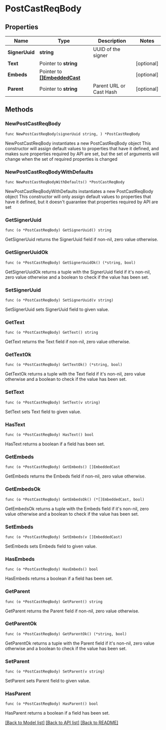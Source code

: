 # PostCastReqBody

## Properties

Name | Type | Description | Notes
------------ | ------------- | ------------- | -------------
**SignerUuid** | **string** | UUID of the signer | 
**Text** | Pointer to **string** |  | [optional] 
**Embeds** | Pointer to [**[]EmbeddedCast**](EmbeddedCast.md) |  | [optional] 
**Parent** | Pointer to **string** | Parent URL or Cast Hash | [optional] 

## Methods

### NewPostCastReqBody

`func NewPostCastReqBody(signerUuid string, ) *PostCastReqBody`

NewPostCastReqBody instantiates a new PostCastReqBody object
This constructor will assign default values to properties that have it defined,
and makes sure properties required by API are set, but the set of arguments
will change when the set of required properties is changed

### NewPostCastReqBodyWithDefaults

`func NewPostCastReqBodyWithDefaults() *PostCastReqBody`

NewPostCastReqBodyWithDefaults instantiates a new PostCastReqBody object
This constructor will only assign default values to properties that have it defined,
but it doesn't guarantee that properties required by API are set

### GetSignerUuid

`func (o *PostCastReqBody) GetSignerUuid() string`

GetSignerUuid returns the SignerUuid field if non-nil, zero value otherwise.

### GetSignerUuidOk

`func (o *PostCastReqBody) GetSignerUuidOk() (*string, bool)`

GetSignerUuidOk returns a tuple with the SignerUuid field if it's non-nil, zero value otherwise
and a boolean to check if the value has been set.

### SetSignerUuid

`func (o *PostCastReqBody) SetSignerUuid(v string)`

SetSignerUuid sets SignerUuid field to given value.


### GetText

`func (o *PostCastReqBody) GetText() string`

GetText returns the Text field if non-nil, zero value otherwise.

### GetTextOk

`func (o *PostCastReqBody) GetTextOk() (*string, bool)`

GetTextOk returns a tuple with the Text field if it's non-nil, zero value otherwise
and a boolean to check if the value has been set.

### SetText

`func (o *PostCastReqBody) SetText(v string)`

SetText sets Text field to given value.

### HasText

`func (o *PostCastReqBody) HasText() bool`

HasText returns a boolean if a field has been set.

### GetEmbeds

`func (o *PostCastReqBody) GetEmbeds() []EmbeddedCast`

GetEmbeds returns the Embeds field if non-nil, zero value otherwise.

### GetEmbedsOk

`func (o *PostCastReqBody) GetEmbedsOk() (*[]EmbeddedCast, bool)`

GetEmbedsOk returns a tuple with the Embeds field if it's non-nil, zero value otherwise
and a boolean to check if the value has been set.

### SetEmbeds

`func (o *PostCastReqBody) SetEmbeds(v []EmbeddedCast)`

SetEmbeds sets Embeds field to given value.

### HasEmbeds

`func (o *PostCastReqBody) HasEmbeds() bool`

HasEmbeds returns a boolean if a field has been set.

### GetParent

`func (o *PostCastReqBody) GetParent() string`

GetParent returns the Parent field if non-nil, zero value otherwise.

### GetParentOk

`func (o *PostCastReqBody) GetParentOk() (*string, bool)`

GetParentOk returns a tuple with the Parent field if it's non-nil, zero value otherwise
and a boolean to check if the value has been set.

### SetParent

`func (o *PostCastReqBody) SetParent(v string)`

SetParent sets Parent field to given value.

### HasParent

`func (o *PostCastReqBody) HasParent() bool`

HasParent returns a boolean if a field has been set.


[[Back to Model list]](../README.md#documentation-for-models) [[Back to API list]](../README.md#documentation-for-api-endpoints) [[Back to README]](../README.md)


